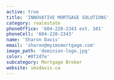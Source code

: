 ```yaml
---
active: true
title: 'INNOVATIVE MORTGAGE SOLUTIONS'
category: realestate
phoneOffice: '604-220-2343 ext. 101'
phoneCell: '604-220-2343'
name: 'Sharon Davis'
email: 'sharon@myimsmortgage.com'
image_path: 'dominion-logo.jpg'
color: '#0f2d7e'
subcategory: Mortgage Broker
website: imsdavis.ca
---
```

